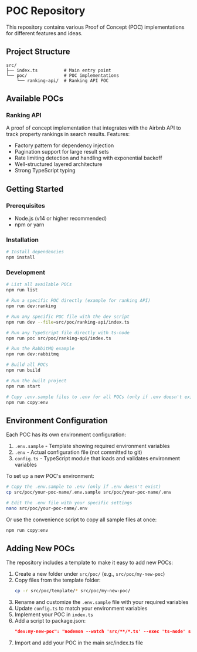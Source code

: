 # POC Repository

This repository contains various Proof of Concept (POC) implementations for different features and ideas.

## Project Structure

```
src/
├── index.ts          # Main entry point
└── poc/              # POC implementations
    └── ranking-api/  # Ranking API POC
```

## Available POCs

### Ranking API

A proof of concept implementation that integrates with the Airbnb API to track property rankings in search results. Features:

- Factory pattern for dependency injection
- Pagination support for large result sets
- Rate limiting detection and handling with exponential backoff
- Well-structured layered architecture
- Strong TypeScript typing

## Getting Started

### Prerequisites

- Node.js (v14 or higher recommended)
- npm or yarn

### Installation

```bash
# Install dependencies
npm install
```

### Development

```bash
# List all available POCs
npm run list

# Run a specific POC directly (example for ranking API)
npm run dev:ranking

# Run any specific POC file with the dev script
npm run dev --file=src/poc/ranking-api/index.ts

# Run any TypeScript file directly with ts-node
npm run poc src/poc/ranking-api/index.ts

# Run the RabbitMQ example
npm run dev:rabbitmq

# Build all POCs
npm run build

# Run the built project
npm run start

# Copy .env.sample files to .env for all POCs (only if .env doesn't exist)
npm run copy:env
```

## Environment Configuration

Each POC has its own environment configuration:

1. `.env.sample` - Template showing required environment variables
2. `.env` - Actual configuration file (not committed to git)
3. `config.ts` - TypeScript module that loads and validates environment variables

To set up a new POC's environment:
```bash
# Copy the .env.sample to .env (only if .env doesn't exist)
cp src/poc/your-poc-name/.env.sample src/poc/your-poc-name/.env

# Edit the .env file with your specific settings
nano src/poc/your-poc-name/.env
```

Or use the convenience script to copy all sample files at once:
```bash
npm run copy:env
```

## Adding New POCs

The repository includes a template to make it easy to add new POCs:

1. Create a new folder under `src/poc/` (e.g., `src/poc/my-new-poc`)
2. Copy files from the template folder:
   ```bash
   cp -r src/poc/template/* src/poc/my-new-poc/
   ```
3. Rename and customize the `.env.sample` file with your required variables
4. Update `config.ts` to match your environment variables
5. Implement your POC in `index.ts`
6. Add a script to package.json:
   ```json
   "dev:my-new-poc": "nodemon --watch 'src/**/*.ts' --exec 'ts-node' src/poc/my-new-poc/index.ts"
   ```
7. Import and add your POC in the main src/index.ts file

